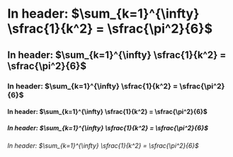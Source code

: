 
# In header: $\sum_{k=1}^{\infty} \sfrac{1}{k^2} = \sfrac{\pi^2}{6}$
## In header: $\sum_{k=1}^{\infty} \sfrac{1}{k^2} = \sfrac{\pi^2}{6}$
### In header: $\sum_{k=1}^{\infty} \sfrac{1}{k^2} = \sfrac{\pi^2}{6}$
#### In header: $\sum_{k=1}^{\infty} \sfrac{1}{k^2} = \sfrac{\pi^2}{6}$
##### In header: $\sum_{k=1}^{\infty} \sfrac{1}{k^2} = \sfrac{\pi^2}{6}$
###### In header: $\sum_{k=1}^{\infty} \sfrac{1}{k^2} = \sfrac{\pi^2}{6}$
